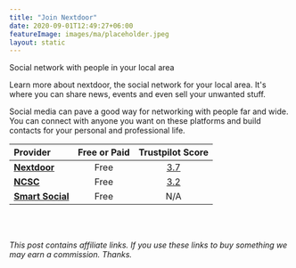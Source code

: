 ```yaml
---
title: "Join Nextdoor"
date: 2020-09-01T12:49:27+06:00
featureImage: images/ma/placeholder.jpeg
layout: static
---
```


Social network with people in your local area

Learn more about nextdoor, the social network for your local area. It's where you can share news, events and even sell your unwanted stuff.

Social media can pave a good way for networking with people far and wide. You can connect with anyone you want on these platforms and build contacts for your personal and professional life.



| Provider      | Free or Paid  |  Trustpilot Score  |
| :-----------          | :--------------:      |  :--------------:         |
| [**Nextdoor**](https://about.nextdoor.com/) | Free | [3.7](https://uk.trustpilot.com/review/nextdoor.co.uk) | 
| [**NCSC**](https://www.ncsc.gov.uk/guidance/social-media-how-to-use-it-safely) | Free | [3.2](https://uk.trustpilot.com/review/www.ncsc.gov.uk) | 
| [**Smart Social**](https://smartsocial.com/post/using-social-media-responsibly) | Free | N/A
  

<br/><br/>

*This post contains affiliate links. If you use these links to buy something we may
earn a commission. Thanks.*






